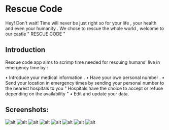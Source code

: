 # Rescue Code

Hey! Don't wait! Time will never be just right so for your life , your health and even your humanity . We chose to rescue the whole world , welcome to our castle " RESCUE CODE " 

## Introduction


Rescue code app aims to scrimp time needed for rescuing humans' live in emergency time by :

• Introduce your medical information .
• Have your own personal number .
• Send your location in emergency times by sending your personal number to the nearest hospitals to you " Hospitals have the choice to accept or refuse depending on the availability "
• Edit and update your data.

## Screenshots: 
![alt](https://github.com/sha3rawi33/rescue-code/blob/master/screenshots/1.jpg?raw=true) ![alt](https://github.com/sha3rawi33/rescue-code/blob/master/screenshots/2.jpg?raw=true) ![alt](https://github.com/sha3rawi33/rescue-code/blob/master/screenshots/3.jpg?raw=true) ![alt](https://github.com/sha3rawi33/rescue-code/blob/master/screenshots/4.jpg?raw=true) ![alt](https://github.com/sha3rawi33/rescue-code/blob/master/screenshots/5.jpg?raw=true) ![alt](https://github.com/sha3rawi33/rescue-code/blob/master/screenshots/6.jpg?raw=true) ![alt](https://github.com/sha3rawi33/rescue-code/blob/master/screenshots/7.jpg?raw=true) ![alt](https://github.com/sha3rawi33/rescue-code/blob/master/screenshots/8.jpg?raw=true)
